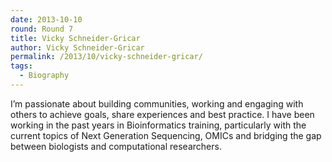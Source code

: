 ```yaml
---
date: 2013-10-10
round: Round 7
title: Vicky Schneider-Gricar
author: Vicky Schneider-Gricar
permalink: /2013/10/vicky-schneider-gricar/
tags:
  - Biography
---
```

I&#8217;m passionate about building communities, working and engaging with others to achieve goals, share experiences and best practice. I have been working in the past years in Bioinformatics training, particularly with the current topics of Next Generation Sequencing, OMICs and bridging the gap between biologists and computational researchers.
